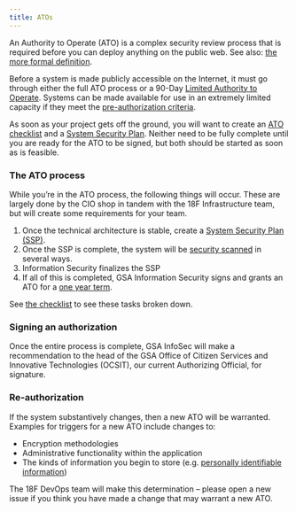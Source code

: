```yaml
---
title: ATOs
---
```


An Authority to Operate (ATO) is a complex security review process that is required before you can deploy anything on the public web. See also: [the more formal definition](https://github.com/fisma-ready/introduction#introduction).

Before a system is made publicly accessible on the Internet, it must go through either the full ATO process or a 90-Day [Limited Authority to Operate](types/). Systems can be made available for use in an extremely limited capacity if they meet the [pre-authorization criteria](types/#pre-authorization).

As soon as your project gets off the ground, you will want to create an [ATO checklist](checklist/) and a [System Security Plan](ssp/). Neither need to be fully complete until you are ready for the ATO to be signed, but both should be started as soon as is feasible.

### The ATO process

While you’re in the ATO process, the following things will occur. These are largely done by the CIO shop in tandem with the 18F Infrastructure team, but will create some requirements for your team.

1. Once the technical architecture is stable, create a [System Security Plan (SSP)](ssp/).
1. Once the SSP is complete, the system will be [security scanned](../security/scanning/#getting-ready-to-scan) in several ways.
1. Information Security finalizes the SSP
1. If all of this is completed, GSA Information Security signs and grants an ATO for a [one year term](types/#year-authorization).

See [the checklist](checklist/) to see these tasks broken down.

### Signing an authorization

Once the entire process is complete, GSA InfoSec will make a recommendation to the head of the GSA Office of Citizen Services and Innovative Technologies (OCSIT), our current Authorizing Official, for signature.

### Re-authorization

If the system substantively changes, then a new ATO will be warranted. Examples for triggers for a new ATO include changes to:

* Encryption methodologies
* Administrative functionality within the application
* The kinds of information you begin to store (e.g. [personally identifiable information](../security/pii/))

The 18F DevOps team will make this determination – please open a new issue if you think you have made a change that may warrant a new ATO.
